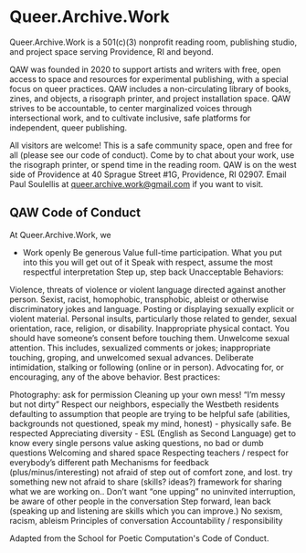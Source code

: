 # Queer.Archive.Work

Queer.Archive.Work is a 501(c)(3) nonprofit reading room, publishing studio, and project space serving Providence, RI and beyond.

QAW was founded in 2020 to support artists and writers with free, open access to space and resources for experimental publishing, with a special focus on queer practices. QAW includes a non-circulating library of books, zines, and objects, a risograph printer, and project installation space. QAW strives to be accountable, to center marginalized voices through intersectional work, and to cultivate inclusive, safe platforms for independent, queer publishing.

All visitors are welcome! This is a safe community space, open and free for all (please see our code of conduct). Come by to chat about your work, use the risograph printer, or spend time in the reading room. QAW is on the west side of Providence at 40 Sprague Street #1G, Providence, RI 02907. Email Paul Soulellis at queer.archive.work@gmail.com if you want to visit.

## QAW Code of Conduct

At Queer.Archive.Work, we

* Work openly
Be generous
Value full-time participation. What you put into this you will get out of it
Speak with respect, assume the most respectful interpretation
Step up, step back
Unacceptable Behaviors:

Violence, threats of violence or violent language directed against another person.
Sexist, racist, homophobic, transphobic, ableist or otherwise discriminatory jokes and language.
Posting or displaying sexually explicit or violent material.
Personal insults, particularly those related to gender, sexual orientation, race, religion, or disability.
Inappropriate physical contact. You should have someone’s consent before touching them.
Unwelcome sexual attention. This includes, sexualized comments or jokes; inappropriate touching, groping, and unwelcomed sexual advances.
Deliberate intimidation, stalking or following (online or in person).
Advocating for, or encouraging, any of the above behavior.
Best practices:

Photography: ask for permission
Cleaning up your own mess! “I’m messy but not dirty”
Respect our neighbors, especially the Westbeth residents
defaulting to assumption that people are trying to be helpful
safe (abilities, backgrounds not questioned, speak my mind, honest) - physically safe.
Be respected
Appreciating diversity - ESL (English as Second Language)
get to know every single persons
value asking questions, no bad or dumb questions
Welcoming and shared space
Respecting teachers / respect for everybody’s different path
Mechanisms for feedback (plus/minus/interesting)
not afraid of step out of comfort zone, and lost. try something new
not afraid to share (skills? ideas?)
framework for sharing what we are working on..
Don’t want “one upping” no uninvited interruption, be aware of other people in the conversation
Step forward, lean back (speaking up and listening are skills which you can improve.)
No sexism, racism, ableism
Principles of conversation
Accountability / responsibility

Adapted from the School for Poetic Computation's Code of Conduct.
